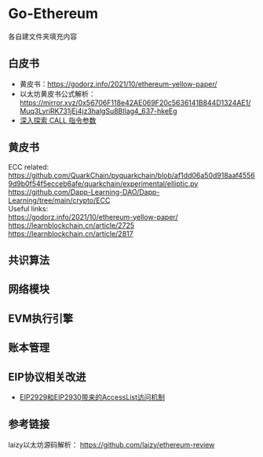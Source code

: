 #  Go-Ethereum

各自建文件夹填充内容
## 白皮书

- 黄皮书：https://godorz.info/2021/10/ethereum-yellow-paper/
- 以太坊黄皮书公式解析： https://mirror.xyz/0x56706F118e42AE069F20c5636141B844D1324AE1/Muq3LyriRK731jEj4jz3halgSu8BIlag4_637-hkeEg
- [深入探索 CALL 指令参数](https://godorz.info/2021/10/dive-into-call-param0/)

## 黄皮书
ECC related:\
https://github.com/QuarkChain/pyquarkchain/blob/af1dd06a50d918aaf45569d9b0f54f5ecceb6afe/quarkchain/experimental/elliptic.py \
https://github.com/Dapp-Learning-DAO/Dapp-Learning/tree/main/crypto/ECC \
Useful links:\
https://godorz.info/2021/10/ethereum-yellow-paper/ \
https://learnblockchain.cn/article/2725 \
https://learnblockchain.cn/article/2817

## 共识算法

## 网络模块

## EVM执行引擎

## 账本管理

## EIP协议相关改进
- [EIP2929和EIP2930带来的AccessList访问机制](EIP/eip2929+eip2930.md)


## 参考链接
laizy以太坊源码解析： https://github.com/laizy/ethereum-review
